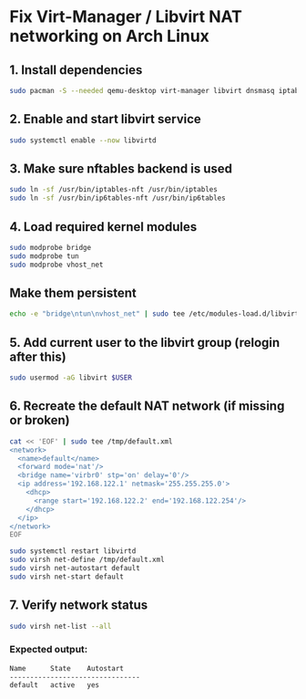 # Fix Virt-Manager / Libvirt NAT networking on Arch Linux

## 1. Install dependencies

```bash
sudo pacman -S --needed qemu-desktop virt-manager libvirt dnsmasq iptables-nft dmidecode edk2-ovmf
```

## 2. Enable and start libvirt service
```bash
sudo systemctl enable --now libvirtd
```
## 3. Make sure nftables backend is used
```bash
sudo ln -sf /usr/bin/iptables-nft /usr/bin/iptables
sudo ln -sf /usr/bin/ip6tables-nft /usr/bin/ip6tables
```
## 4. Load required kernel modules

``` bash
sudo modprobe bridge
sudo modprobe tun
sudo modprobe vhost_net
```
## Make them persistent
``` bash
echo -e "bridge\ntun\nvhost_net" | sudo tee /etc/modules-load.d/libvirt.conf
```

## 5. Add current user to the libvirt group (relogin after this)


``` bash
sudo usermod -aG libvirt $USER
```
## 6. Recreate the default NAT network (if missing or broken)
```bash
cat << 'EOF' | sudo tee /tmp/default.xml
<network>
  <name>default</name>
  <forward mode='nat'/>
  <bridge name='virbr0' stp='on' delay='0'/>
  <ip address='192.168.122.1' netmask='255.255.255.0'>
    <dhcp>
      <range start='192.168.122.2' end='192.168.122.254'/>
    </dhcp>
  </ip>
</network>
EOF

```
```bash
sudo systemctl restart libvirtd
sudo virsh net-define /tmp/default.xml
sudo virsh net-autostart default
sudo virsh net-start default
```
## 7. Verify network status

```bash
sudo virsh net-list --all

```
### Expected output:

```bash
Name      State    Autostart
--------------------------------
default   active   yes
```
